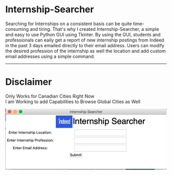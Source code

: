 # Internship-Searcher

Searching for Internships on a consistent basis can be quite time-consuming and tiring. That's why I created Internship-Searcher, a simple and easy to use Python GUI using Tkinter. By using the GUI, students and professionals can eaily get a report of new internship postings from Indeed in the past 3 days emailed directly to their email address. Users can modify the desired profession of the internship as well the location and add custom email addresses using a simple command.

---

# Disclaimer

Only Works for Canadian Cities Right Now<br/>
I am Working to add Capabilities to Browse Global Cities as Well

![Demo of GUI](gui.jpg)
